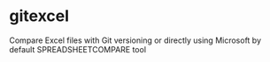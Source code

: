 # gitexcel
Compare Excel files with Git versioning or directly using Microsoft by default SPREADSHEETCOMPARE tool
